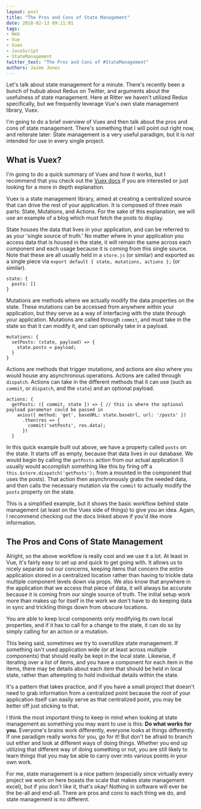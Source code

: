 ```yaml
---
layout: post
title: "The Pros and Cons of State Management"
date: 2018-02-13 09:11:01
tags:
- Web
- Vue
- Vuex
- JavaScript
- StateManagement
twitter_text: "The Pros and Cons of #StateManagement"
authors: Jaime Jones
---
```


Let's talk about state management for a minute. There's recently been a bunch of hubub about Redux on Twitter, and arguments about the usefulness of state management. Here at Ritter we haven't utilized Redux specifically, but we frequently leverage Vue's own state management library, Vuex.

I'm going to do a brief overview of Vuex and then talk about the pros and cons of state management. There's something that I will point out right now, and reiterate later: State management is a very useful paradigm, but it is _not_ intended for use in every single project.

## What is Vuex?
I'm going to do a quick summary of Vuex and how it works, but I recommend that you check out the [Vuex docs](https://vuex.vuejs.org/en/intro.html) if you are interested or just looking for a more in depth explanation.

Vuex is a state management library, aimed at creating a centralized source that can drive the rest of your application. It is composed of three main parts: State, Mutations, and Actions. For the sake of this explanation, we will use an example of a blog which must fetch the posts to display.

State houses the data that lives in your application, and can be referred to as your 'single source of truth.' No matter where in your application you access data that is housed in the state, it will remain the same across each component and each usage because it is coming from this single source. Note that these are all usually held in a `store.js` (or similar) and exported as a single piece via `export default { state, mutations, actions };` (or similar).
```
state: {
  posts: []
}
```

Mutations are methods where we actually modify the data properties on the state. These mutations can be accessed from anywhere within your application, but they serve as a way of interfacing with the state through your application. Mutations are called through `commit`, and must take in the state so that it can modify it, and can optionally take in a payload.
```
mutations: {
  setPosts: (state, payload) => {
    state.posts = payload;
  }
}
```

Actions are methods that trigger mutations, and actions are also where you would house any asynchronous operations. Actions are called through `dispatch`. Actions can take in the different methods that it can use (such as `commit`, or `dispatch`, and the `state`) and an optional payload.
```
actions: {
  getPosts: ({ commit, state }) => { // this is where the optional payload parameter could be passed in
    axios({ method: 'get', baseURL: state.baseUrl, url: '/posts' })
      .then(res => {
        commit('setPosts', res.data);
      })
  }
```

In this quick example built out above, we have a property called `posts` on the state. It starts off as empty, because that data lives in our database. We would begin by calling the `getPosts` action from our actual application (I usually would accomplish something like this by firing off a `this.$store.dispatch('getPosts');` from a mounted in the component that uses the posts). That action then asynchronously grabs the needed data, and then calls the necessary mutation via the `commit` to actually modify the `posts` property on the state.

This is a simplified example, but it shows the basic workflow behind state management (at least on the Vuex side of things) to give you an idea. Again, I recommend checking out the docs linked above if you'd like more information.

## The Pros and Cons of State Management
Alright, so the above workflow is really cool and we use it a lot. At least in Vue, it's fairly easy to set up and quick to get going with. It allows us to nicely separate out our concerns, keeping items that concern the entire application stored in a centralized location rather than having to trickle data multiple component levels down via props. We also know that anywhere in the application that we access that piece of data, it will always be accurate because it is coming from our single source of truth. The initial setup work more than makes up for itself in the work we don't have to do keeping data in sync and trickling things down from obscure locations.

You are able to keep local components only modifying its own local properties, and if it has to call for a change to the state, it can do so by simply calling for an action or a mutation.

This being said, sometimes we try to overutilize state management. If something isn't used application wide (or at least across multiple components) that should really be kept in the local state. Likewise, if iterating over a list of items, and you have a component for each item in the items, there may be details about each _item_ that should be held in local state, rather than attempting to hold individual details within the state.

It's a pattern that takes practice, and if you have a small project that doesn't need to grab information from a centralized point because the root of your application itself can easily serve as that centralized point, you may be better off just sticking to that.

I think the most important thing to keep in mind when looking at state management as something you may want to use is this: **Do what works for you.** Everyone's brains work differently, everyone looks at things differently. If one paradigm really works for you, go for it! But don't be afraid to branch out either and look at different ways of doing things. Whether you end up utilizing that different way of doing something or not, you are still likely to learn things that you may be able to carry over into various points in your own work.

For me, state management is a nice pattern (especially since virtually every project we work on here boasts the scale that makes state management excel), but if you don't like it, that's okay! Nothing in software will ever be the be-all and end-all. There are pros and cons to each thing we do, and state management is no different.
